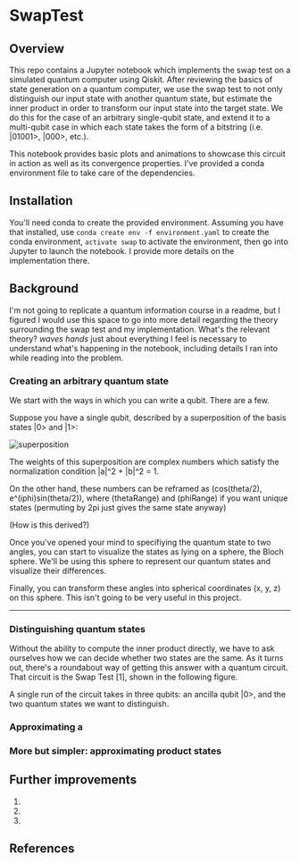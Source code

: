 # SwapTest

## Overview

This repo contains a Jupyter notebook which implements the swap test on a simulated quantum computer using Qiskit. After reviewing the basics of state generation on a quantum computer, we use the swap test to not only distinguish our input state with another quantum state, but estimate the inner product in order to transform our input state into the target state. We do this for the case of an arbitrary single-qubit state, and extend it to a multi-qubit case in which each state takes the form of a bitstring (i.e. |01001>, |000>, etc.). 

This notebook provides basic plots and animations to showcase this circuit in action as well as its convergence properties. I've provided a conda environment file to take care of the dependencies.

## Installation

You'll need conda to create the provided environment. Assuming you have that installed, use `conda create env -f environment.yaml` to create the conda environment, `activate swap` to activate the environment, then go into Jupyter to launch the notebook. I provide more details on the implementation there. 

## Background

I'm not going to replicate a quantum information course in a readme, but I figured I would use this space to go into more detail regarding the theory surrounding the swap test and my implementation. What's the relevant theory? *waves hands* just about everything I feel is necessary to understand what's happening in the notebook, including details I ran into while reading into the problem. 

### Creating an arbitrary quantum state

We start with the ways in which you can write a qubit. There are a few. 

Suppose you have a single qubit, described by a superposition of the basis states |0> and |1>:

![superposition](https://github.com/jrbarnett96/SwapTest/tree/main/assets/images)

The weights of this superposition are complex numbers which satisfy the normalization condition |a|^2 + |b|^2 = 1. 

On the other hand, these numbers can be reframed as (cos(theta/2), e^(iphi)sin(theta/2)), where (thetaRange) and (phiRange) if you want unique states (permuting by 2pi just gives the same state anyway)

(How is this derived?)

Once you've opened your mind to specifiying the quantum state to two angles, you can start to visualize the states as lying on a sphere, the Bloch sphere. We'll be using this sphere to represent our quantum states and visualize their differences.

Finally, you can transform these angles into spherical coordinates (x, y, z) on this sphere. This isn't going to be very useful in this project.

---





### Distinguishing quantum states

Without the ability to compute the inner product directly, we have to ask ourselves how we can decide whether two states are the same. As it turns out, there's a roundabout way of getting this answer with a quantum circuit. That circuit is the Swap Test [1], shown in the following figure. 

A single run of the circuit takes in three qubits: an ancilla qubit |0>, and the two quantum states we want to distinguish. 

### Approximating a 

### More but simpler: approximating product states

## Further improvements

1. 
2. 
3.

## References



